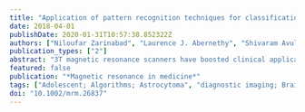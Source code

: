 ```yaml
---
title: "Application of pattern recognition techniques for classification of pediatric brain tumors by in vivo 3T (1) H-MR spectroscopy-A multi-center study."
date: 2018-04-01
publishDate: 2020-01-31T10:57:38.852322Z
authors: ["Niloufar Zarinabad", "Laurence J. Abernethy", "Shivaram Avula", "Nigel P. Davies", "Daniel Rodriguez Gutierrez", "Tim Jaspan", "Lesley MacPherson", "Dipayan Mitra", "Heather E. L. Rose", "Martin Wilson", "Paul S. Morgan", "Simon Bailey", "Barry Pizer", "Theodoros N. Arvanitis", "Richard G. Grundy", "Dorothee P. Auer", "Andrew Peet"]
publication_types: ["2"]
abstract: "3T magnetic resonance scanners have boosted clinical application of   H-MR spectroscopy (MRS) by offering an improved signal-to-noise ratio and increased spectral resolution, thereby identifying more metabolites and extending the range of metabolic information. Spectroscopic data from clinical 1.5T MR scanners has been shown to discriminate between pediatric brain tumors by applying machine learning techniques to further aid diagnosis. The purpose of this multi-center study was to investigate the discriminative potential of metabolite profiles obtained from 3T scanners in classifying pediatric brain tumors. A total of 41 pediatric patients with brain tumors (17 medulloblastomas, 20 pilocytic astrocytomas, and 4 ependymomas) were scanned across four different hospitals. Raw spectroscopy data were processed using TARQUIN. Borderline synthetic minority oversampling technique was used to correct for the data skewness. Different classifiers were trained using linear discriminative analysis, support vector machine, and random forest techniques. Support vector machine had the highest balanced accuracy for discriminating the three tumor types. The balanced accuracy achieved was higher than the balanced accuracy previously reported for similar multi-center dataset from 1.5T magnets with echo time 20 to 32 ms alone. This study showed that 3T MRS can detect key differences in metabolite profiles for the main types of childhood tumors. Magn Reson Med 79:2359-2366, 2018. © 2017 International Society for Magnetic Resonance in Medicine."
featured: false
publication: "*Magnetic resonance in medicine*"
tags: ["Adolescent; Algorithms; Astrocytoma", "diagnostic imaging; Brain Neoplasms", "diagnostic imaging; Child; Cluster Analysis; Diagnosis", "Computer-Assisted; Ependymoma", "diagnostic imaging; Female; Humans; Image Processing", "Computer-Assisted", "methods; Imaging", "Three-Dimensional; Machine Learning; Magnetic Resonance Imaging; Magnetic Resonance Spectroscopy; Male; Medulloblastoma", "diagnostic imaging; Pattern Recognition", "Automated; Pediatrics", "methods; Principal Component Analysis; Reproducibility of Results; Signal-To-Noise Ratio; Support Vector Machine; Young Adult; 3T; MR spectroscopy; classification; diagnosis; pediatric brain tumors"]
doi: "10.1002/mrm.26837"
---
```


